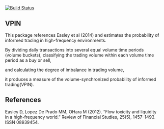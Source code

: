 # 

[![Build Status](https://github.com/jinyunfan/VPIN.jl/actions/workflows/CI.yml/badge.svg?branch=master)](https://github.com/jinyunfan/VPIN.jl/actions/workflows/CI.yml?query=branch%3Amaster)

## VPIN
This package references Easley et al (2014) and estimates the probability of informed trading in high-frequency environments. 

By dividing daily transactions into several equal volume time periods (volume buckets), classifying the trading volume within each volume time period as a buy or sell, 

and calculating the degree of imbalance in trading volume, 

it produces a measure of the volume-synchronized probability of informed trading(VPIN).

## References
Easley D, Lopez De Prado MM, OHara M (2012). “Flow toxicity and liquidity in a high-frequency world.” Review of Financial Studies, 25(5), 1457–1493. ISSN 08939454.